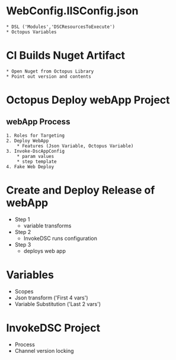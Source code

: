 # WebConfig.IISConfig.json
    * DSL ('Modules','DSCResourcesToExecute')
    * Octopus Variables
# CI Builds Nuget Artifact
    * Open Nuget from Octopus Library
    * Point out version and contents
# Octopus Deploy webApp Project
## webApp Process
    1. Roles for Targeting
    2. Deploy WebApp
        * Features (Json Variable, Octopus Variable)
    3. Invoke-DscAppConfig
        * param values
        * step template
    4. Fake Web Deploy
# Create and Deploy Release of webApp
* Step 1
    * variable transforms
* Step 2
    * InvokeDSC runs configuration
* Step 3
    * deploys web app
# Variables
* Scopes
* Json transform ('First 4 vars')
* Variable Substitution ('Last 2 vars')
# InvokeDSC Project
* Process
* Channel version locking
